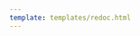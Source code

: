 ```yaml
---
template: templates/redoc.html
---
```


<redoc spec-url="{{base_path}}/apis/organization-apis/restapis/org-group-mgt.yaml" theme='{{redoc_theme}}'></redoc>
